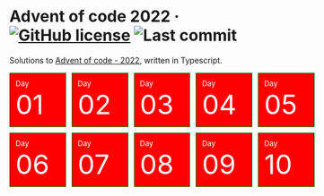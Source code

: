 # Advent of code 2022 &middot; [![GitHub license](https://img.shields.io/github/license/vladshlianin/advent-of-code-2022)](https://github.com/vladshlianin/advent-of-code-2022/blob/main/LICENSE) ![Last commit](https://img.shields.io/github/last-commit/vladshlianin/advent-of-code-2022)

Solutions to [Advent of code - 2022](https://adventofcode.com/), written in Typescript.


<style>
    tile-layout {
        display: grid;
        grid-template-columns: 20% 20% 20% 20% 20%;
        column-gap: 10px;
        row-gap: 10px;
    }
    completed-tile, incomplete-tile {
        display: flex;
        flex-direction: column;
        border: 1px solid green;
        color: white;
        background: red;
        padding: 10px;
        height: auto;
    }
    complete-tile:not:first-child {
        margin: 10px
    }
    incomplete-tile {
        background: grey;
    }
    day-title {
        font-size: 13px;
        /* display: block; */
        margin: 0;
        padding: 0;
    }
    count-title {
        margin: 0;
        font-size: 5vw;
    }
</style>

<tile-layout>
<completed-tile>
    <day-title>Day</day-title>
    <count-title>01</count-title>
</completed-tile>
<completed-tile>
    <day-title>Day</day-title>
    <count-title>02</count-title>
</completed-tile>
<completed-tile>
    <day-title>Day</day-title>
    <count-title>03</count-title>
</completed-tile>
<completed-tile>
    <day-title>Day</day-title>
    <count-title>04</count-title>
</completed-tile>
<completed-tile>
    <day-title>Day</day-title>
    <count-title>05</count-title>
</completed-tile>
<completed-tile>
    <day-title>Day</day-title>
    <count-title>06</count-title>
</completed-tile>
<completed-tile>
    <day-title>Day</day-title>
    <count-title>07</count-title>
</completed-tile>
<completed-tile>
    <day-title>Day</day-title>
    <count-title>08</count-title>
</completed-tile>
<completed-tile>
    <day-title>Day</day-title>
    <count-title>09</count-title>
</completed-tile>
<completed-tile>
    <day-title>Day</day-title>
    <count-title>10</count-title>
</completed-tile>


</tile-layout>